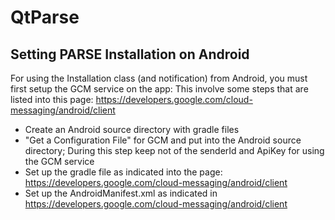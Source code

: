 # QtParse

## Setting PARSE Installation on Android
For using the Installation class (and notification) from Android, you must first setup the GCM service on the app:
This involve some steps that are listed into this page: https://developers.google.com/cloud-messaging/android/client

* Create an Android source directory with gradle files
* "Get a Configuration File" for GCM and put into the Android source directory; During this step keep not of the senderId and ApiKey for using the GCM service
* Set up the gradle file as indicated into the page: https://developers.google.com/cloud-messaging/android/client
* Set up the AndroidManifest.xml as indicated in https://developers.google.com/cloud-messaging/android/client


